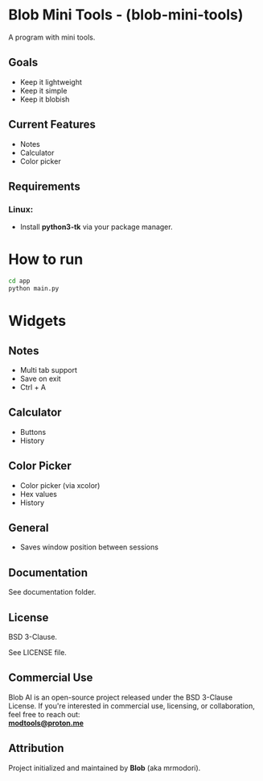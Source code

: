 # Blob Mini Tools - (blob-mini-tools)

A program with mini tools.

## Goals

- Keep it lightweight
- Keep it simple
- Keep it blobish

## Current Features

- Notes
- Calculator
- Color picker

## Requirements

### Linux:

- Install **python3-tk** via your package manager.

# How to run

```bash
cd app
python main.py
```

# Widgets

## Notes

- Multi tab support
- Save on exit
- Ctrl + A

## Calculator

- Buttons
- History

## Color Picker

- Color picker (via xcolor)
- Hex values
- History

## General

- Saves window position between sessions

## Documentation

See documentation folder.

## License

BSD 3-Clause.

See LICENSE file.

## Commercial Use

Blob AI is an open-source project released under the BSD 3-Clause License.
If you're interested in commercial use, licensing, or collaboration, feel free to reach out:  
**modtools@proton.me**

## Attribution

Project initialized and maintained by **Blob** (aka mrmodori).

